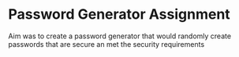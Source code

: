 # Password Generator Assignment
Aim was to create a password generator that would randomly create passwords that are secure an met the security requirements
